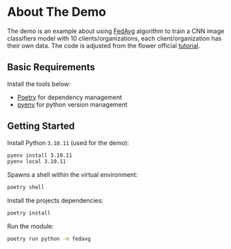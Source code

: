 # About The Demo

The demo is an example about using [FedAvg](https://arxiv.org/abs/1602.05629) algorithm to train a CNN image classifiers model with 10 clients/organizations, each client/organization has their own data. The code is adjusted from the flower official [tutorial](https://flower.ai/docs/framework/main/en/tutorial-series-get-started-with-flower-pytorch.html).

## Basic Requirements

Install the tools below:

- [Poetry](https://python-poetry.org/docs/#installation) for dependency management
- [pyenv](https://github.com/pyenv/pyenv) for python version management

## Getting Started

Install Python `3.10.11` (used for the demo):

```sh
pyenv install 3.10.11
pyenv local 3.10.11
```

Spawns a shell within the virtual environment:

```sh
poetry shell
```

Install the projects dependencies:

```sh
poetry install
```

Run the module:

```sh
poetry run python -m fedavg
```
